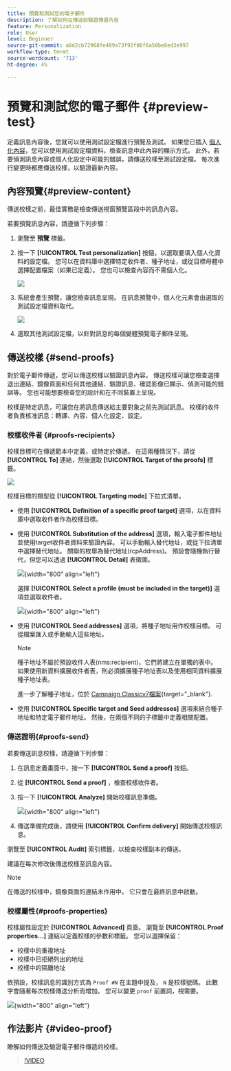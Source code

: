 ```yaml
---
title: 預覽和測試您的電子郵件
description: 了解如何在傳送前驗證傳遞內容
feature: Personalization
role: User
level: Beginner
source-git-commit: a6d2cb72968fe489a73f92f00f6a50be8ed3e997
workflow-type: tm+mt
source-wordcount: '713'
ht-degree: 4%

---
```


# 預覽和測試您的電子郵件 {#preview-test}

定義訊息內容後，您就可以使用測試設定檔進行預覽及測試。 如果您已插入 [個人化內容](personalize.md)，您可以使用測試設定檔資料，檢查訊息中此內容的顯示方式。 此外，若要偵測訊息內容或個人化設定中可能的錯誤，請傳送校樣至測試設定檔。 每次進行變更時都應傳送校樣，以驗證最新內容。

## 內容預覽{#preview-content}

傳送校樣之前，最佳實務是檢查傳送視窗預覽區段中的訊息內容。

若要預覽訊息內容，請遵循下列步驟：

1. 瀏覽至 **預覽** 標籤。
1. 按一下 **[!UICONTROL Test personalization]** 按鈕，以選取要填入個人化資料的設定檔。 您可以在資料庫中選擇特定收件者、種子地址，或從目標母體中選擇配置檔案（如果已定義）。 您也可以檢查內容而不需個人化。

   ![](assets/test-personalization.png)

1. 系統會產生預覽，讓您檢查訊息呈現。 在訊息預覽中，個人化元素會由選取的測試設定檔資料取代。

   ![](assets/test-personalization-with-a-recipient.png)

1. 選取其他測試設定檔，以針對訊息的每個變體預覽電子郵件呈現。

## 傳送校樣 {#send-proofs}

對於電子郵件傳遞，您可以傳送校樣以驗證訊息內容。 傳送校樣可讓您檢查選擇退出連結、鏡像頁面和任何其他連結、驗證訊息、確認影像已顯示、偵測可能的錯誤等。 您也可能想要檢查您的設計和在不同裝置上呈現。

校樣是特定訊息，可讓您在將訊息傳送給主要對象之前先測試訊息。 校樣的收件者負責核准訊息：轉譯、內容、個人化設定、設定。

### 校樣收件者 {#proofs-recipients}

校樣目標可在傳遞範本中定義，或特定於傳遞。 在這兩種情況下，請從 **[!UICONTROL To]** 連結，然後選取 **[!UICONTROL Target of the proofs]** 標籤。

![](assets/target-of-proofs.png)

校樣目標的類型從 **[!UICONTROL Targeting mode]** 下拉式清單。

* 使用 **[!UICONTROL Definition of a specific proof target]** 選項，以在資料庫中選取收件者作為校樣目標。
* 使用 **[!UICONTROL Substitution of the address]** 選項，輸入電子郵件地址並使用target收件者資料來驗證內容。 可以手動輸入替代地址，或從下拉清單中選擇替代地址。 關聯的枚舉為替代地址(rcpAddress)。
預設會隨機執行替代，但您可以透過  **[!UICONTROL Detail]** 表徵圖。

   ![](assets/target-of-proofs-substitution-details.png){width="800" align="left"}

   選擇 **[!UICONTROL Select a profile (must be included in the target)]** 選項並選取收件者。

   ![](assets/target-of-proofs-substitution.png){width="800" align="left"}


* 使用 **[!UICONTROL Seed addresses]**  選項，將種子地址用作校樣目標。 可從檔案匯入或手動輸入這些地址。

   >[!NOTE]
   >
   >種子地址不屬於預設收件人表(nms:recipient)，它們將建立在單獨的表中。 如果使用新資料擴展收件者表，則必須擴展種子地址表以及使用相同資料擴展種子地址表。

   進一步了解種子地址，位於 [Campaign Classicv7檔案](https://experienceleague.adobe.com/docs/campaign-classic/using/sending-messages/using-seed-addresses/about-seed-addresses.html){target="_blank"}.

* 使用 **[!UICONTROL Specific target and Seed addresses]** 選項來結合種子地址和特定電子郵件地址。 然後，在兩個不同的子標籤中定義相關配置。

### 傳送證明{#proofs-send}

若要傳送訊息校樣，請遵循下列步驟：

1. 在訊息定義畫面中，按一下 **[!UICONTROL Send a proof]** 按鈕。
1. 從 **[!UICONTROL Send a proof]** ，檢查校樣收件者。
1. 按一下 **[!UICONTROL Analyze]** 開始校樣訊息準備。

   ![](assets/send-proof-analyze.png){width="800" align="left"}

1. 傳送準備完成後，請使用 **[!UICONTROL Confirm delivery]** 開始傳送校樣訊息。

瀏覽至 **[!UICONTROL Audit]** 索引標籤，以檢查校樣副本的傳送。

建議在每次修改後傳送校樣至訊息內容。

>[!NOTE]
>
>在傳送的校樣中，鏡像頁面的連結未作用中。 它只會在最終訊息中啟動。

### 校樣屬性{#proofs-properties}

校樣屬性設定於 **[!UICONTROL Advanced]** 頁簽。 瀏覽至 **[!UICONTROL Proof properties...]** 連結以定義校樣的參數和標籤。 您可以選擇保留：

* 校樣中的重複地址
* 校樣中已拒絕列出的地址
* 校樣中的隔離地址

依預設，校樣訊息的識別方式為 `Proof #N` 在主題中提及， `N` 是校樣號碼。 此數字會隨著每次校樣傳送分析而增加。 您可以變更 `proof` 前置詞，視需要。

![](assets/proof-parameters.png){width="800" align="left"}


## 作法影片 {#video-proof}

瞭解如何傳送及驗證電子郵件傳遞的校樣。

>[!VIDEO](https://video.tv.adobe.com/v/333404)
